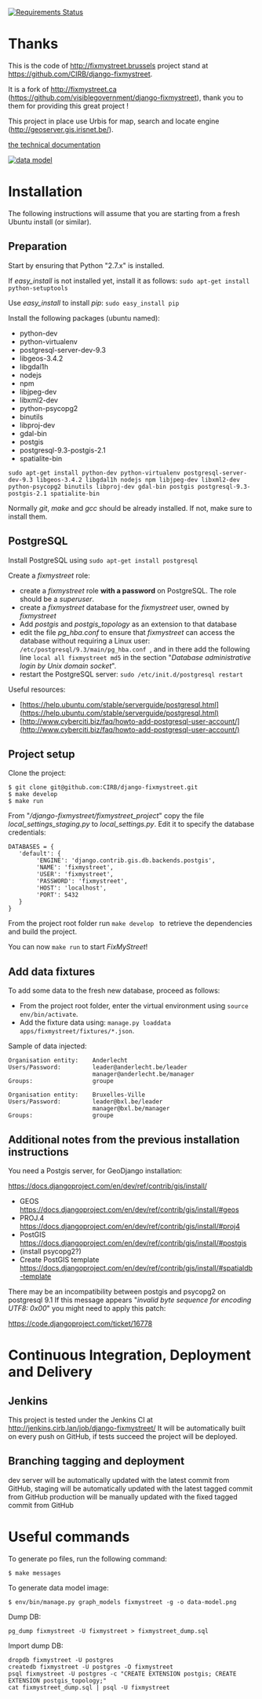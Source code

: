 
[![Requirements Status](https://requires.io/github/CIRB/django-fixmystreet/requirements.png?branch=master)](https://requires.io/github/CIRB/django-fixmystreet/requirements/?branch=master)

Thanks
======

This is the code of http://fixmystreet.brussels project stand at https://github.com/CIRB/django-fixmystreet.

It is a fork of http://fixmystreet.ca (https://github.com/visiblegovernment/django-fixmystreet), thank you to them for providing this great project !

This project in place use Urbis for map, search and locate engine (http://geoserver.gis.irisnet.be/).

[the technical documentation](http://fixmystreet.irisnetlab.be/admin/doc/)

[![data model](https://raw.github.com/CIRB/django-fixmystreet/master/data-model.png)](http://fixmystreet.irisnetlab.be/admin/doc/)


Installation
============

The following instructions will assume that you are starting from a fresh Ubuntu install (or similar).

Preparation
-----------

Start by ensuring that Python "2.7.x" is installed.

If *easy_install* is not installed yet, install it as follows: ```sudo apt-get install python-setuptools```

Use *easy_install* to install *pip*: ```sudo easy_install pip ```

Install the following packages (ubuntu named):

* python-dev
* python-virtualenv
* postgresql-server-dev-9.3
* libgeos-3.4.2
* libgdal1h
* nodejs
* npm
* libjpeg-dev
* libxml2-dev
* python-psycopg2
* binutils
* libproj-dev
* gdal-bin
* postgis
* postgresql-9.3-postgis-2.1
* spatialite-bin

```
sudo apt-get install python-dev python-virtualenv postgresql-server-dev-9.3 libgeos-3.4.2 libgdal1h nodejs npm libjpeg-dev libxml2-dev python-psycopg2 binutils libproj-dev gdal-bin postgis postgresql-9.3-postgis-2.1 spatialite-bin
```

Normally *git*, *make* and *gcc* should be already installed. If not, make sure to install them.

PostgreSQL
----------

Install PostgreSQL using ```sudo apt-get install postgresql```

Create a *fixmystreet* role:

* create a *fixmystreet* role **with a password** on PostgreSQL. The role should be a *superuser*.
* create a *fixmystreet* database for the *fixmystreet* user, owned by *fixmystreet*
* Add *postgis* and *postgis_topology* as an extension to that database
* edit the file *pg_hba.conf* to ensure that *fixmystreet* can access the database without requiring a Linux user: ```/etc/postgresql/9.3/main/pg_hba.conf ```, and in there add the following line ```local all fixmystreet md5``` in the section "*Database administrative login by Unix domain socket*".
* restart the PostgreSQL server: ```sudo /etc/init.d/postgresql restart```

Useful resources:

* [https://help.ubuntu.com/stable/serverguide/postgresql.html](https://help.ubuntu.com/stable/serverguide/postgresql.html)
* [http://www.cyberciti.biz/faq/howto-add-postgresql-user-account/](http://www.cyberciti.biz/faq/howto-add-postgresql-user-account/)

Project setup
-------------

Clone the project:

```
$ git clone git@github.com:CIRB/django-fixmystreet.git
$ make develop
$ make run
```

From "*/django-fixmystreet/fixmystreet_project*" copy the file *local_settings_staging.py* to *local_settings.py*.
Edit it to specify the database credentials:

    DATABASES = {
       'default': {
            'ENGINE': 'django.contrib.gis.db.backends.postgis',
            'NAME': 'fixmystreet',
            'USER': 'fixmystreet',
            'PASSWORD': 'fixmystreet',
            'HOST': 'localhost',
            'PORT': 5432
       }
    }

From the project root folder run ```make develop ``` to retrieve the dependencies and build the project.

You can now ```make run``` to start *FixMyStreet*!

Add data fixtures
-----------------

To add some data to the fresh new database, proceed as follows:

* From the project root folder, enter the virtual environment using ```source env/bin/activate```.
* Add the fixture data using: ```manage.py loaddata apps/fixmystreet/fixtures/*.json```.

Sample of data injected:

```
Organisation entity:    Anderlecht
Users/Password:         leader@anderlecht.be/leader
                        manager@anderlecht.be/manager
Groups:                 groupe

Organisation entity:    Bruxelles-Ville
Users/Password:         leader@bxl.be/leader
                        manager@bxl.be/manager
Groups:                 groupe
```

Additional notes from the previous installation instructions
------------------------------------------------------------

You need a Postgis server, for GeoDjango installation:

https://docs.djangoproject.com/en/dev/ref/contrib/gis/install/

- GEOS https://docs.djangoproject.com/en/dev/ref/contrib/gis/install/#geos
- PROJ.4 https://docs.djangoproject.com/en/dev/ref/contrib/gis/install/#proj4
- PostGIS https://docs.djangoproject.com/en/dev/ref/contrib/gis/install/#postgis
- (install psycopg2?)
- Create PostGIS template https://docs.djangoproject.com/en/dev/ref/contrib/gis/install/#spatialdb-template

There may be an incompatibility between postgis and psycopg2 on postgresql 9.1
If this message appears "*invalid byte sequence for encoding UTF8: 0x00*" you might need to apply this patch:

https://code.djangoproject.com/ticket/16778

Continuous Integration, Deployment and Delivery
===============================================

Jenkins
-------

This project is tested under the Jenkins CI at http://jenkins.cirb.lan/job/django-fixmystreet/
It will be automatically built on every push on GitHub, if tests succeed
the project will be deployed.


Branching tagging and deployment
--------------------------------

dev server will be automatically updated with the latest commit from GitHub,
staging will be automatically updated with the latest tagged commit from GitHub
production will be manually updated with the fixed tagged commit from GitHub


Useful commands
===============

To generate po files, run the following command:

    $ make messages

To generate data model image:

    $ env/bin/manage.py graph_models fixmystreet -g -o data-model.png


Dump DB:

    pg_dump fixmystreet -U fixmystreet > fixmystreet_dump.sql

Import dump DB:

    dropdb fixmystreet -U postgres
    createdb fixmystreet -U postgres -O fixmystreet
    psql fixmystreet -U postgres -c "CREATE EXTENSION postgis; CREATE EXTENSION postgis_topology;"
    cat fixmystreet_dump.sql | psql -U fixmystreet
